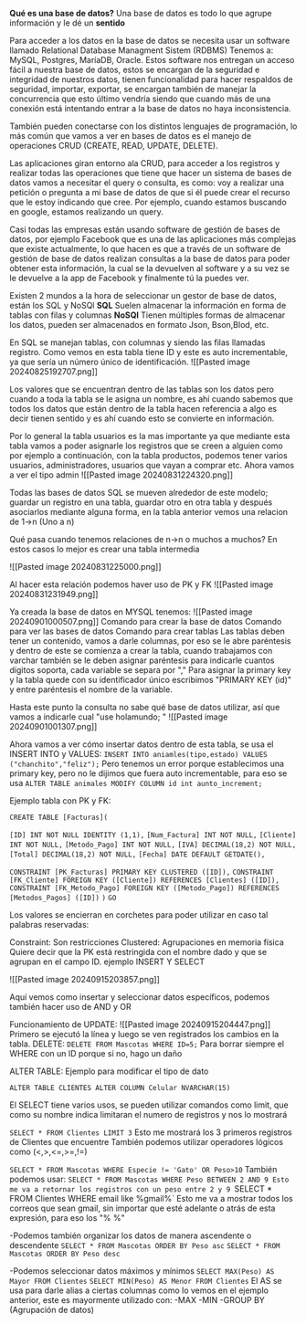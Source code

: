 **Qué es una base de datos?**
Una base de datos es todo lo que agrupe información y le dé un **sentido**

Para acceder a los datos en la base de datos se necesita usar un software llamado Relational Database Managment Sistem (RDBMS)
Tenemos a: MySQL, Postgres, MaríaDB, Oracle.
Estos software nos entregan un acceso fácil a nuestra base de datos, estos se encargan de la seguridad e integridad de nuestros datos, tienen funcionalidad para hacer respaldos de seguridad, importar, exportar, se encargan también de manejar la concurrencia que esto último vendría siendo que cuando más de una conexión está intentando entrar a la base de datos no haya inconsistencia.

También pueden conectarse con los distintos lenguajes de programación, lo más común que vamos a ver en bases de datos es el manejo de operaciones CRUD (CREATE, READ, UPDATE, DELETE).

Las aplicaciones giran entorno ala CRUD, para acceder a los registros y realizar todas las operaciones que tiene que hacer un sistema de bases de datos vamos a necesitar el query o consulta, es como: voy a realizar una petición o pregunta a mi base de datos de que si él puede crear el recurso que le estoy indicando que cree. Por ejemplo, cuando estamos buscando en google, estamos realizando un query.

Casi todas las empresas están usando software de gestión de bases de datos, por ejemplo Facebook que es una de las aplicaciones más complejas que existe actualmente, lo que hacen es que a través de un software de gestión de base de datos realizan consultas a la base de datos para poder obtener esta información, la cual se la devuelven al software y a su vez se le devuelve a la app de Facebook y finalmente tú la puedes ver.

Existen 2 mundos a la hora de seleccionar un gestor de base de datos, están los SQL y NoSQl
**SQL**
Suelen almacenar la información en forma de tablas con filas y columnas
**NoSQl**
Tienen múltiples formas de almacenar los datos, pueden ser almacenados en formato Json, Bson,Blod, etc.

En SQL se manejan tablas, con columnas y siendo las filas llamadas registro. Como vemos en esta tabla tiene ID y este es auto incrementable, ya que sería un número único de identificación.
![[Pasted image 20240825192707.png]]

Los valores que se encuentran dentro de las tablas son los datos pero cuando a toda la tabla se le asigna un nombre, es ahí cuando sabemos que todos los datos que están dentro de la tabla hacen referencia a algo es decir tienen sentido y es ahí cuando esto se convierte en información.

Por lo general la tabla usuarios es la mas importante ya que mediante esta tabla vamos a poder asignarle los registros que se creen a alguien como
por ejemplo a continuación, con la tabla productos, podemos tener varios usuarios, administradores, usuarios que vayan a comprar etc.
Ahora vamos a ver el tipo admin
![[Pasted image 20240831224320.png]]

Todas las bases de datos SQL se mueven alrededor de este modelo; guardar un registro en una tabla, guardar otro en otra tabla y después asociarlos mediante alguna forma, en la tabla anterior vemos una relacion de 1->n (Uno a n)

Qué pasa cuando tenemos relaciones de n->n o muchos a muchos?
En estos casos lo mejor es crear una tabla intermedia 

![[Pasted image 20240831225000.png]]


Al hacer esta relación podemos haver uso de PK y FK 
![[Pasted image 20240831231949.png]]


Ya creada la base de datos en MYSQL tenemos:
![[Pasted image 20240901000507.png]]
Comando para crear la base de datos
Comando para ver las bases de datos
Comando para crear tablas
Las tablas deben tener un contenido, vamos  a darle columnas, por eso se le abre paréntesis y dentro de este se comienza a crear la tabla, cuando trabajamos con varchar también se le deben asignar paréntesis para indicarle cuantos dígitos soporta, cada variable se separa por ","
Para asignar la primary key y la tabla quede con su identificador único escribimos "PRIMARY KEY (id)" y entre paréntesis el nombre de la variable.

Hasta este punto la consulta no sabe qué base de datos utilizar, así que vamos a indicarle cual "use holamundo; "
![[Pasted image 20240901001307.png]]

Ahora vamos a ver cómo insertar datos dentro de esta tabla, se usa el INSERT INTO y VALUES:
`INSERT INTO aniamles(tipo,estado) VALUES ("chanchito","feliz");` 
Pero tenemos un error porque establecimos una primary key, pero no le dijimos que fuera auto incrementable, para eso se usa 
`ALTER TABLE animales MODIFY COLUMN id int aunto_increment;`

Ejemplo tabla con PK y FK:

`CREATE TABLE [Facturas](`

`[ID] INT NOT NULL IDENTITY (1,1),`
`[Num_Factura] INT NOT NULL,`
`[Cliente] INT NOT NULL,`
`[Metodo_Pago] INT NOT NULL,`
`[IVA] DECIMAL(18,2) NOT NULL,`
`[Total] DECIMAL(18,2) NOT NULL,`
`[Fecha] DATE DEFAULT GETDATE(),`

`CONSTRAINT [PK_Facturas] PRIMARY KEY CLUSTERED ([ID]),`
`CONSTRAINT [FK_Cliente] FOREIGN KEY ([Cliente]) REFERENCES [Clientes] ([ID]),`
`CONSTRAINT [FK_Metodo_Pago] FOREIGN KEY ([Metodo_Pago]) REFERENCES [Metodos_Pagos] ([ID])`
`)`
`GO`

Los valores se encierran en corchetes para poder utilizar en caso tal palabras reservadas:

Constraint: Son restricciones 
Clustered: Agrupaciones en memoria física
Quiere decir que la PK está restringida con el nombre dado y que se agrupan en el campo ID.
ejemplo INSERT Y SELECT

![[Pasted image 20240915203857.png]]

Aquí vemos como insertar y seleccionar datos específicos, podemos también hacer uso de AND y OR 

Funcionamiento de UPDATE:
![[Pasted image 20240915204447.png]]
Primero se ejecutó la línea y luego se ven registrados los cambios en la tabla.
DELETE:
`DELETE FROM Mascotas WHERE ID=5;`
Para borrar siempre el WHERE con un ID porque si no, hago un daño 

ALTER TABLE:
Ejemplo para modificar el tipo de dato

`ALTER TABLE CLIENTES ALTER COLUMN Celular NVARCHAR(15)`

El SELECT tiene varios usos, se pueden utilizar comandos como limit, que como su nombre indica limitaran el numero de registros y nos lo mostrará

`SELECT * FROM Clientes LIMIT 3`
Esto me mostrará los 3 primeros registros de Clientes que encuentre
También podemos utilizar operadores lógicos como (<,>,<=,>=,!=)

`SELECT * FROM Mascotas WHERE Especie != 'Gato' OR Peso>10`
También podemos usar:
`SELECT * FROM Mascotas WHERE Peso BETWEEN 2 AND 9
Esto me va a retornar los registros con un peso entre 2 y 9
`SELECT * FROM Clientes WHERE email like %gmail%`
Esto me va a mostrar todos los correos que sean gmail, sin importar que esté adelante o atrás de esta expresión, para eso los "% %"

-Podemos también organizar los datos de manera ascendente o descendente 
`SELECT * FROM Mascotas ORDER BY Peso asc` 
`SELECT * FROM Mascotas ORDER BY Peso desc` 

-Podemos seleccionar datos máximos y mínimos 
`SELECT MAX(Peso) AS Mayor FROM Clientes` 
`SELECT MIN(Peso) AS Menor FROM Clientes` 
El AS se usa para darle alias a ciertas columnas como lo vemos en el ejemplo anterior, este es mayormente utilizado con:
-MAX
-MIN
-GROUP BY (Agrupación de datos)




